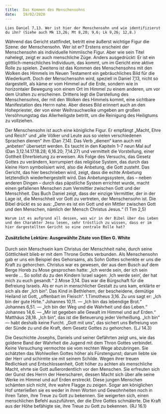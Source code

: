 ```yaml
---
title:  Das Kommen des Menschensohns
date:   19/02/2020
---
```


`Lies Daniel 7,13. Wer ist hier der Menschensohn und wie identifizierst du ihn? (Siehe auch Mk 13,26; Mt 8,20; 9,6; Lk 9,26; 12,8.)`

Während das Gericht stattfindet, betritt eine äußerst wichtige Figur die Szene: der Menschensohn. Wer ist er? Erstens erscheint der Menschensohn als individuelle himmlische Figur. Aber wie sein Titel nahelegt, zeigt er auch menschliche Züge. Anders ausgedrückt: Er ist ein göttlich-menschliches Individuum, das kommt, um im Gericht eine aktive Rolle zu spielen. Zweitens ist das Kommen des Menschensohns mit den Wolken des Himmels im Neuen Testament ein gebräuchliches Bild für die Wiederkunft. Doch der Menschensohn wird, speziell in Daniel 7,13, nicht so dargestellt, als käme er vom Himmel auf die Erde, sondern wie in horizontaler Bewegung von einem Ort im Himmel zu einem anderen, um vor dem Uralten zu erscheinen. Drittens legt die Darstellung des Menschensohns, der mit den Wolken des Himmels kommt, eine sichtbare Manifestation des Herrn nahe. Aber dieses Bild erinnert auch an den Hohepriester, der von einer Weihrauchwolke umgeben am großen Versöhnungstag das Allerheiligste betritt, um die Reinigung des Heiligtums zu vollziehen.

Der Menschensohn ist auch eine königliche Figur. Er empfängt „Macht, Ehre und Reich“ und „alle Völker und Leute aus so vielen verschiedenen Sprachen dienen“ ihm (Dan 7,14). Das Verb „dienen“ kann auch mit „anbeten“ übersetzt werden. Es taucht in den Kapiteln 1–7 neun Mal auf (Dan 3,12.14.17.18.28; 6,16.20; 7,14.27) und vermittelt die Vorstellung, einer Gottheit Ehrerbietung zu erweisen. Als Folge des Versuchs, das Gesetz Gottes zu verändern, korrumpiert das religiöse System, das durch das kleine Horn symbolisiert wird, also die Anbetung, die Gott zusteht. Das Gericht, das hier beschrieben wird, zeigt, dass die echte Anbetung letztendlich wiederhergestellt wird. Das Anbetungssystem, das – neben anderen Dingen – durch das päpstliche System errichtet wurde, macht einen gefallenen Menschen zum Vermittler zwischen Gott und der Menschheit. Das Buch Daniel zeigt, dass der einzige Vermittler, der in der Lage ist, die Menschheit vor Gott zu vertreten, der Menschensohn ist. Die Bibel drückt es so aus: „Denn es ist ein Gott und ein Mittler zwischen Gott und den Menschen, nämlich der Mensch Christus Jesus.“ (1 Tim 2,5)

`Warum ist es aufgrund all dessen, was wir in der Bibel über das Leben und den Charakter Jesu lesen, sehr tröstlich zu wissen, dass er im hier dargestellten Gericht so eine zentrale Rolle hat?`

#### Zusätzliche Lektüre: Ausgewählte Zitate von Ellen G. White

Durch sein Menschsein kam Christus der Menschheit nahe, durch seine Göttlichkeit blieb er mit dem Throne Gottes verbunden. Als Menschensohn gab er uns ein Beispiel des Gehorsams, als Sohn Gottes schenkte er uns die Kraft zu gehorchen. Christus war es gewesen, der aus dem Busch auf dem Berge Horeb zu Mose gesprochen hatte: „Ich werde sein, der ich sein werde ... So sollst du zu den Kindern Israel sagen: ‚Ich werde sein‘, der hat mich zu euch gesandt.“ 2.Mose 3,14. Das war die Bürgschaft für die Befreiung Israels. Als er nun in menschlicher Gestalt zu uns kam, erklärte er sich als der „Ich bin“. Das Kind in Bethlehem, der bescheidene, demütige Heiland ist Gott, „offenbart im Fleisch“. 1.Timotheus 3,16. Zu uns sagt er: „Ich bin der gute Hirte.“ Johannes 10,11. — „Ich bin das lebendige Brot.“ Johannes 6,51. — „Ich bin der Weg und die Wahrheit und das Leben.“ Johannes 14,6. — „Mir ist gegeben alle Gewalt im Himmel und auf Erden.“ Matthäus 28,18. „Ich bin“, das ist die Beteuerung jeder Verheißung. „Ich bin“ — habt deshalb keine Furcht. „Gott mit uns“, das sichert uns Befreiung von der Sünde zu und die Kraft, dem Gesetz Gottes zu gehorchen. {LJ 14.3}

Die Geschichte Josephs, Daniels und seiner Gefährten zeigt uns, wie das goldene Band der Wahrheit die Jugend mit dem Thron Gottes verbindet. Keine Versuchung vermochte sie vom rechten Wege abzubringen. Sie schätzten das Wohlwollen Gottes höher als Fürstengunst; darum liebte sie der Herr und schirmte sie mit seinem Schilde. Wegen ihrer treuen Redlichkeit und Entschlossenheit, Gott höher zu achten als menschliche Macht, ehrte sie Gott außerordentlich vor den Menschen. Sie erfreuten sich der Gunst des Herrn der Heerscharen, dessen Macht sich über alle seine Werke im Himmel und auf Erden erstreckt. Diese jungen Menschen schämten sich nicht, ihre wahre Flagge zu zeigen. Sogar am königlichen Hof unterließen sie es weder in ihren Worten und Gewohnheiten noch in ihren Taten, ihre Treue zu Gott zu bekennen. Sie weigerten sich, einen menschlichen Befehl auszuführen, der die Ehre Gottes schmälerte. Die Kraft aus der Höhe befähigte sie, ihre Treue zu Gott zu bekennen. {RJ 16.1}